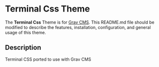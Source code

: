 # Terminal Css Theme

The **Terminal Css** Theme is for [Grav CMS](http://github.com/getgrav/grav).  This README.md file should be modified to describe the features, installation, configuration, and general usage of this theme.

## Description

Terminal CSS ported to use with Grav CMS
